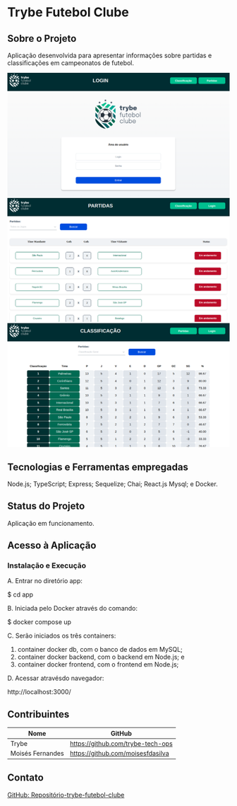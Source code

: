 # Trybe Futebol Clube

## Sobre o Projeto
Aplicação desenvolvida para apresentar informações sobre partidas e classificações em campeonatos de futebol.

![trybe-futebol-clube-1](./app/trybe-futebol-clube-1.png)
![trybe-futebol-clube-2](./app/trybe-futebol-clube-2.png)
![trybe-futebol-clube-3](./app/trybe-futebol-clube-3.png)

## Tecnologias e Ferramentas empregadas
Node.js;
TypeScript;
Express;
Sequelize;
Chai;
React.js
Mysql; e
Docker.

## Status do Projeto
Aplicação em funcionamento.

## Acesso à Aplicação
### Instalação e Execução
A. Entrar no diretório app:

  $ cd app

B. Iniciada pelo Docker através do comando:
  
  $ docker compose up

C. Serão iniciados os três containers:
  1. container docker db, com o banco de dados em MySQL;
  2. container docker backend, com o backend em Node.js; e
  3. container docker frontend, com o frontend em Node.js;

D. Acessar atravésdo navegador:
  <p>http://localhost:3000/</p>

## Contribuintes
|Nome|GitHub|
| -------- | -------- |
|Trybe|https://github.com/trybe-tech-ops|
|Moisés Fernandes|https://github.com/moisesfdasilva|

## Contato
[GitHub: Repositório-trybe-futebol-clube](https://github.com/moisesfdasilva/trybe-futebol-clube)
